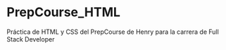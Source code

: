 # PrepCourse_HTML
Práctica de HTML y CSS del PrepCourse de Henry para la carrera de Full Stack Developer
